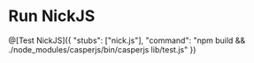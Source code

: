 # Run NickJS

@[Test NickJS]({ "stubs": ["nick.js"], "command": "npm build && ./node_modules/casperjs/bin/casperjs lib/test.js" })